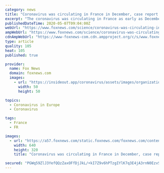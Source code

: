 ```yaml
---
category: news
title: "Coronavirus was circulating in France in December, case report suggests"
excerpt: "The coronavirus was circulating in France as early as December, new evidence suggests. Doctors in France discovered that a patient who went to the hospital in late December with respiratory symptoms was positive for COVID-19,"
publishedDateTime: 2020-05-07T09:04:00Z
webUrl: "https://www.foxnews.com/science/coronavirus-was-circulating-in-france-in-december-case-report-suggests"
ampWebUrl: "https://www.foxnews.com/science/coronavirus-was-circulating-in-france-in-december-case-report-suggests.amp"
cdnAmpWebUrl: "https://www-foxnews-com.cdn.ampproject.org/c/s/www.foxnews.com/science/coronavirus-was-circulating-in-france-in-december-case-report-suggests.amp"
type: article
quality: 105
heat: 105
published: true

provider:
  name: Fox News
  domain: foxnews.com
  images:
    - url: "https://insideout.app/coronavirus/assets/images/organizations/foxnews.com-50x50.jpg"
      width: 50
      height: 50

topics:
  - Coronavirus in Europe
  - Coronavirus

tags:
  - France
  - FR

images:
  - url: "https://a57.foxnews.com/static.foxnews.com/foxnews.com/content/uploads/2018/09/640/320/istock-492070598.jpg?ve=1&tl=1"
    width: 640
    height: 320
    title: "Coronavirus was circulating in France in December, case report suggests"

secured: "PGWq59ZlJ3YefQQzZaxOFfDjJkL/+kI7Z9v6hPTzgIYlK7q3E4jA3rnN0EzvSl+QT6ynD5NsC+USxciNFg4w57zZALZOYeUZtKGEXecWBUgYAU9+OzSfzoVcHwVyYaLsyvaMKHITUnyJewNSylhjFqlP7wmoDEAu1Vca23ECsXBClJg+hLanOCNfQPzMQGKf5gqKP6MUdpdhyTxN1un+wIbTlyOLNQwH96b1lBtg5GqWpAkoYLj7z0rE5DrOOMbKHi8gLIWrXi0dSEDty3mueV78D79/FuiTEo0A41L/r4un0+vxG9y5aQMUTyDFRKMv6z8iU/WCHQos6VthZ+o+iuahNs6N+xEzWhZlkcLvfVPseNtu1vlW7WwL9sfAhTYvSGDwK7M2BKjlwU+H/PMU7rWMXEDUJlAkri/UlwblOx123l3utSGIhF0MnFllZWcI7zXBGN8/bmFtsE3PslwbrZqLxrGOlatuEhNPtU5ALYs=;PR5+b920m74hLma/AxdImQ=="
---
```


